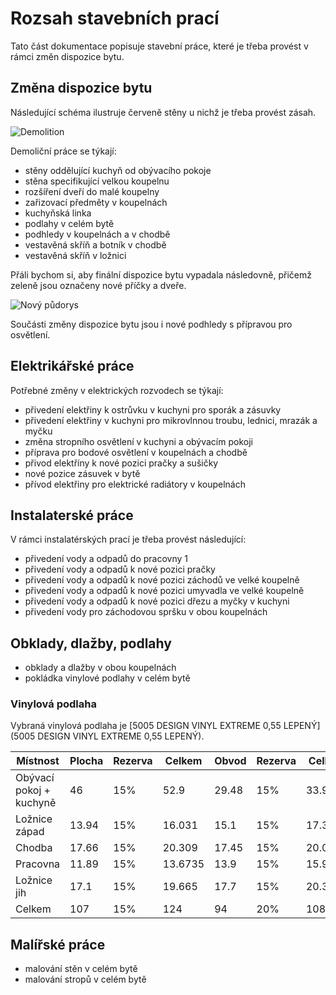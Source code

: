 # Rozsah stavebních prací

Tato část dokumentace popisuje stavební práce, které je třeba provést v rámci změn dispozice bytu. 

## Změna dispozice bytu

Následující schéma ilustruje červeně stěny u nichž je třeba provést zásah.

![Demolition](../static/drawings/floor-plan.demolition.drawio)

Demoliční práce se týkají:

* stěny oddělující kuchyň od obývacího pokoje
* stěna specifikující velkou koupelnu
* rozšíření dveří do malé koupelny
* zařizovací předměty v koupelnách
* kuchyňská linka
* podlahy v celém bytě
* podhledy v koupelnách a v chodbě
* vestavěná skříň a botník v chodbě
* vestavěná skříň v ložnici

Přáli bychom si, aby finální dispozice bytu vypadala následovně, přičemž zeleně jsou označeny nové příčky a dveře.

![Nový půdorys](../static/drawings/floor-plan.construction.drawio)

Součásti změny dispozice bytu jsou i nové podhledy s přípravou pro osvětlení.

## Elektrikářské práce

Potřebné změny v elektrických rozvodech se týkají:

* přivedení elektřiny k ostrůvku v kuchyni pro sporák a zásuvky
* přivedení elektřiny v kuchyni pro mikrovlnnou troubu, lednici, mrazák a myčku
* změna stropního osvětlení v kuchyni a obývacím pokoji
* příprava pro bodové osvětlení v koupelnách a chodbě
* přivod elektříny k nové pozici pračky a sušičky
* nové pozice zásuvek v bytě
* přívod elektřiny pro elektrické radiátory v koupelnách

## Instalaterské práce

V rámci instalatérských prací je třeba provést následující:

* přivedení vody a odpadů do pracovny 1
* přivedení vody a odpadů k nové pozici pračky
* přivedení vody a odpadů k nové pozici záchodů ve velké koupelně
* přivedení vody a odpadů k nové pozici umyvadla ve velké koupelně
* přivedení vody a odpadů k nové pozici dřezu a myčky v kuchyni
* přivedení vody pro záchodovou spršku v obou koupelnách


## Obklady, dlažby, podlahy

* obklady a dlažby v obou koupelnách
* pokládka vinylové podlahy v celém bytě

### Vinylová podlaha

Vybraná vinylová podlaha je [5005 DESIGN VINYL EXTREME 0,55 LEPENÝ](5005 DESIGN VINYL EXTREME 0,55 LEPENÝ).

| **Místnost** | **Plocha** | **Rezerva** | **Celkem** | **Obvod** | **Rezerva** | **Celkem** |
|---|---|---|---|---|---|---|
| Obývací pokoj + kuchyně | 46 | 15% | 52.9 | 29.48 | 15% | 33.902 |
| Ložnice západ | 13.94 | 15% | 16.031 | 15.1 | 15% | 17.365 |
| Chodba | 17.66 | 15% | 20.309 | 17.45 | 15% | 20.0675 |
| Pracovna | 11.89 | 15% | 13.6735 | 13.9 | 15% | 15.985 |
| Ložnice jih | 17.1 | 15% | 19.665 | 17.7 | 15% | 20.355 |
| Celkem | 107 | 15% | 124 | 94 | 20% | 108 |


## Malířské práce

* malování stěn v celém bytě
* malování stropů v celém bytě
